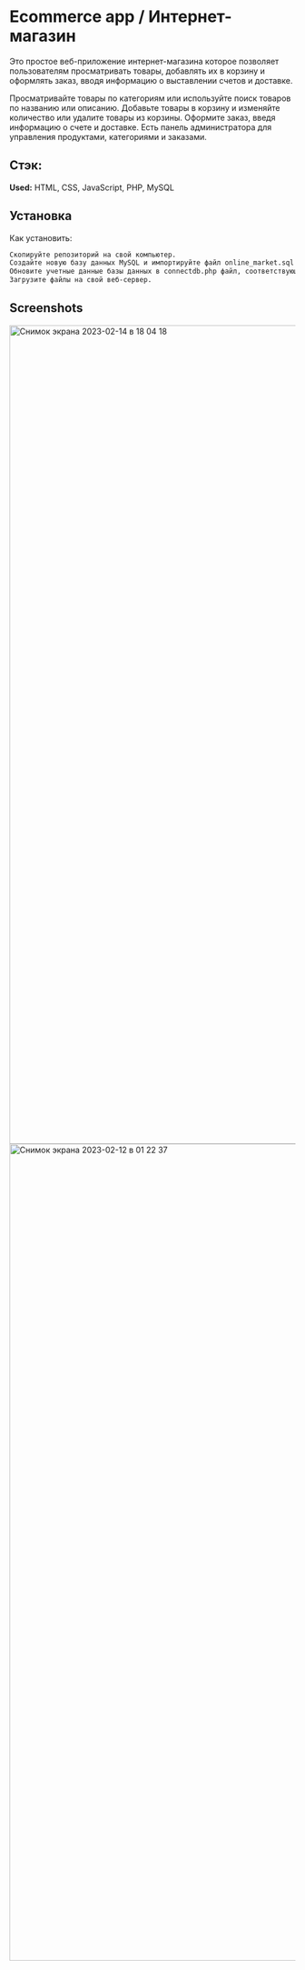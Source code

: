 
# Ecommerce app / Интернет-магазин 

Это простое веб-приложение интернет-магазина которое позволяет пользователям просматривать товары, добавлять их в корзину и оформлять заказ, вводя информацию о выставлении счетов и доставке.

Просматривайте товары по категориям или используйте поиск товаров по названию или описанию. Добавьте товары в корзину и изменяйте количество или удалите товары из корзины. Оформите заказ, введя информацию о счете и доставке. Есть панель администратора для управления продуктами, категориями и заказами.



## Стэк:

**Used:** HTML, CSS, JavaScript, PHP, MySQL

## Установка

Как установить:
```bash
Скопируйте репозиторий на свой компьютер.
Создайте новую базу данных MySQL и импортируйте файл online_market.sql для создания необходимых таблиц.
Обновите учетные данные базы данных в connectdb.php файл, соответствующий вашим учетным данным базы данных MySQL.
Загрузите файлы на свой веб-сервер.
```
    
## Screenshots

<img width="1440" alt="Снимок экрана 2023-02-14 в 18 04 18" src="https://user-images.githubusercontent.com/118799235/218733255-bdf14891-183a-4e0d-8fb5-338ea0283f79.png">
<img width="1437" alt="Снимок экрана 2023-02-12 в 01 22 37" src="https://user-images.githubusercontent.com/118799235/218733274-1177de97-102c-4828-834f-d18e0c7be914.png">
